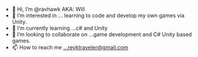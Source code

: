 - 👋 Hi, I’m @ravhawk AKA: Will
- 👀 I’m interested in ... learning to code and develop my own games via Unity.
- 🌱 I’m currently learning ...c# and Unity
- 💞️ I’m looking to collaborate on ...game development and C# Unity based games.
- 📫 How to reach me ...reyktraveler@gmail.com

<!---
ravhawk/ravhawk is a ✨ special ✨ repository because its `README.md` (this file) appears on your GitHub profile.
You can click the Preview link to take a look at your changes.
--->
